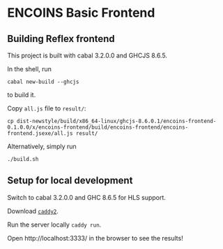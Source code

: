 # ENCOINS Basic Frontend

## Building Reflex frontend

This project is built with cabal 3.2.0.0 and GHCJS 8.6.5.

In the shell, run
```
cabal new-build --ghcjs
```
to build it.

Copy `all.js` file to `result/`:

```
cp dist-newstyle/build/x86_64-linux/ghcjs-8.6.0.1/encoins-frontend-0.1.0.0/x/encoins-frontend/build/encoins-frontend/encoins-frontend.jsexe/all.js result/
```

Alternatively, simply run
```
./build.sh
```

## Setup for local development

Switch to cabal 3.2.0.0 and GHC 8.6.5 for HLS support.

Download [`caddy2`](https://caddyserver.com/v2).

Run the server locally `caddy run`.

Open http://localhost:3333/ in the browser to see the results!
